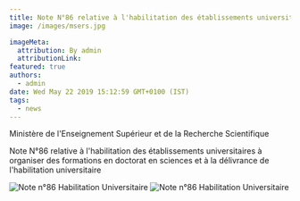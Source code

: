 ```yaml
---
title: Note N°86 relative à l'habilitation des établissements universitaires.
image: /images/msers.jpg

imageMeta:
  attribution: By admin
  attributionLink:
featured: true
authors:
  - admin
date: Wed May 22 2019 15:12:59 GMT+0100 (IST)
tags:
  - news
---
```

Ministère de l'Enseignement Supérieur et de la Recherche Scientifique

Note N°86 relative à l'habilitation des établissements universitaires à organiser des formations en doctorat en sciences et à la délivrance de l'habilitation universitaire

![Note n°86 Habilitation Universitaire](/images/note_habilitation_en_doctorat_1.jpg)
![Note n°86 Habilitation Universitaire](/images/note_habilitation_en_doctorat_2.jpg)
